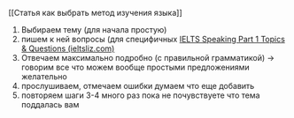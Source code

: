 [[Статья как выбрать метод изучения языка]]


1. Выбираем тему (для начала простую)
2. пишем к ней вопросы (для специфичных [IELTS Speaking Part 1 Topics & Questions (ieltsliz.com)](https://ieltsliz.com/ielts-speaking-part-1-topics/)
3. Отвечаем максимально подробно (с правильной грамматикой) →  говорим все что можем вообще простыми предложениями желательно
4. прослушиваем, отмечаем ошибки думаем что еще добавить
5. повторяем шаги 3-4 много раз пока не почувствуете что тема поддалась вам



